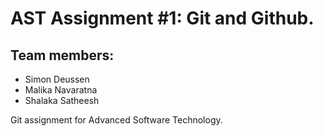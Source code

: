 # AST Assignment \#1: Git and Github.
## Team members:
* Simon Deussen
* Malika Navaratna
* Shalaka Satheesh

Git assignment for Advanced Software Technology. 
